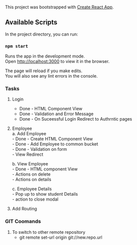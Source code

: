 This project was bootstrapped with [Create React App](https://github.com/facebook/create-react-app).

## Available Scripts

In the project directory, you can run:

### `npm start`

Runs the app in the development mode.<br>
Open [http://localhost:3000](http://localhost:3000) to view it in the browser.

The page will reload if you make edits.<br>
You will also see any lint errors in the console.

### Tasks

1. Login 
    - Done - HTML Component View
    - Done - Validation and Error Message
    - Done - On Suceessful Login Redirect to Authrntic pages

2. Employee <br>
    a. Add Employee <br>
        - Done - Create HTML Component View <br>
        - Done - Add Employee to common bucket <br>
        - Done - Validation on form <br>
        - View Redirect<br>

    b. View Employee <br>
        - Done - HTML component View <br>
        - Actions on delete <br>
        - Actions on details <br>
   
    c. Employee Details<br>
        - Pop up to show student Details <br>
        - action to close modal <br>

3. Add Routing


### GIT Coomands

1. To switch to other remote repository 
    - git remote set-url origin git://new.repo.url
